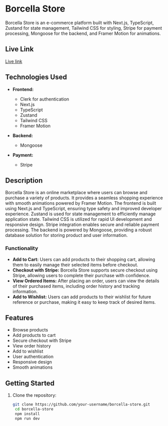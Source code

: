 # Borcella Store

Borcella Store is an e-commerce platform built with Next.js, TypeScript, Zustand for state management, Tailwind CSS for styling, Stripe for payment processing, Mongoose for the backend, and Framer Motion for animations.

## Live Link

[Live link](https://borcella-store-ec.vercel.app)

## Technologies Used

- **Frontend:**
  - Clerk for authentication
  - Next.js
  - TypeScript
  - Zustand
  - Tailwind CSS
  - Framer Motion

- **Backend:**

  - Mongoose

- **Payment:**
  - Stripe

## Description

Borcella Store is an online marketplace where users can browse and purchase a variety of products. It provides a seamless shopping experience with smooth animations powered by Framer Motion. The frontend is built using Next.js and TypeScript, ensuring type safety and improved developer experience. Zustand is used for state management to efficiently manage application state. Tailwind CSS is utilized for rapid UI development and responsive design. Stripe integration enables secure and reliable payment processing. The backend is powered by Mongoose, providing a robust database solution for storing product and user information.

### Functionality

- **Add to Cart:** Users can add products to their shopping cart, allowing them to easily manage their selected items before checkout.
- **Checkout with Stripe:** Borcella Store supports secure checkout using Stripe, allowing users to complete their purchase with confidence.
- **View Ordered Items:** After placing an order, users can view the details of their purchased items, including order history and tracking information.
- **Add to Wishlist:** Users can add products to their wishlist for future reference or purchase, making it easy to keep track of desired items.

## Features

- Browse products
- Add products to cart
- Secure checkout with Stripe
- View order history
- Add to wishlist
- User authentication
- Responsive design
- Smooth animations

## Getting Started

1. Clone the repository:

   ```bash
   git clone https://github.com/your-username/borcella-store.git
    cd borcella-store
    npm install
    npm run dev
   ```
